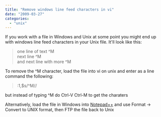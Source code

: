 ```yaml
---
title: "Remove windows line feed characters in vi"
date: "2009-03-27"
categories: 
  - "unix"
---
```


If you work with a file in Windows and Unix at some point you might end up with windows line feed characters in your Unix file. It'll look like this:

  

> one line of text ^M  
> next line ^M  
> and next line with more ^M

To remove the ^M character, load the file into vi on unix and enter as a line command the following:  

> :1,$s/^M//

but instead of typing ^M do Ctrl-V Ctrl-M to get the charaters  
  
Alternatively, load the file in Windows into [Notepad++](http://notepad-plus.sourceforge.net/) and use Format -> Convert to UNIX format, then FTP the file back to Unix
